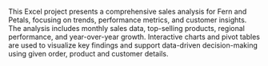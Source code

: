 This Excel project presents a comprehensive sales analysis for Fern and Petals, focusing on trends, performance metrics, and customer insights. The analysis includes monthly sales data, top-selling products, regional performance, and year-over-year growth. Interactive charts and pivot tables are used to visualize key findings and support  data-driven decision-making using given order, product and customer details.
